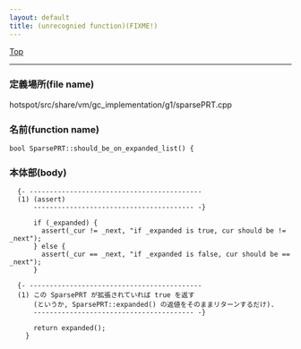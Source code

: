 ```yaml
---
layout: default
title: (unrecognied function)(FIXME!)
---
```

[Top](../index.html)

--- 
### 定義場所(file name)
hotspot/src/share/vm/gc_implementation/g1/sparsePRT.cpp

### 名前(function name)
```
bool SparsePRT::should_be_on_expanded_list() {
```

### 本体部(body)
```
  {- -------------------------------------------
  (1) (assert)
      ---------------------------------------- -}

	  if (_expanded) {
	    assert(_cur != _next, "if _expanded is true, cur should be != _next");
	  } else {
	    assert(_cur == _next, "if _expanded is false, cur should be == _next");
	  }

  {- -------------------------------------------
  (1) この SparsePRT が拡張されていれば true を返す
      (というか, SparsePRT::expanded() の返値をそのままリターンするだけ).
      ---------------------------------------- -}

	  return expanded();
	}
	
```


